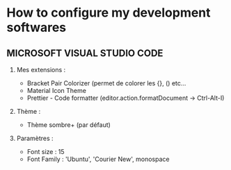 # How to configure my development softwares
## MICROSOFT VISUAL STUDIO CODE
1) Mes extensions :
	- Bracket Pair Colorizer (permet de colorer les {}, () etc...
	- Material Icon Theme
	- Prettier - Code formatter (editor.action.formatDocument -> Ctrl-Alt-I)
		
2) Thème :
	- Thème sombre+ (par défaut)
		
3) Paramètres : 
	- Font size : 15
	- Font Family : 'Ubuntu', 'Courier New', monospace
